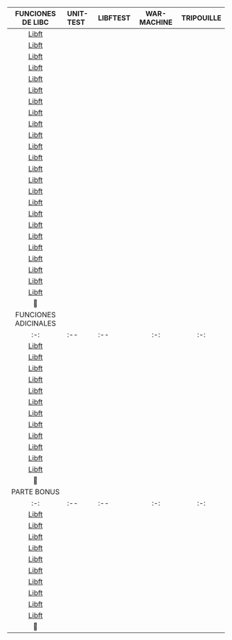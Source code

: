 |FUNCIONES DE LIBC                                                  |   UNIT-TEST   |   LIBFTEST    |   WAR-MACHINE |   TRIPOUILLE  |
|:-:	                                                            |:--			|:--			|:-:			|:-:			|
|[Libft](https://github.com/Anhema/42-Cursus/tree/main/libft)		|               |               |               |               |
|[Libft](https://github.com/Anhema/42-Cursus/tree/main/libft)		|               |               |               |               |
|[Libft](https://github.com/Anhema/42-Cursus/tree/main/libft)		|               |               |               |               |
|[Libft](https://github.com/Anhema/42-Cursus/tree/main/libft)		|               |               |               |               |
|[Libft](https://github.com/Anhema/42-Cursus/tree/main/libft)		|               |               |               |               |
|[Libft](https://github.com/Anhema/42-Cursus/tree/main/libft)		|               |               |               |               |
|[Libft](https://github.com/Anhema/42-Cursus/tree/main/libft)		|               |               |               |               |
|[Libft](https://github.com/Anhema/42-Cursus/tree/main/libft)		|               |               |               |               |
|[Libft](https://github.com/Anhema/42-Cursus/tree/main/libft)		|               |               |               |               |
|[Libft](https://github.com/Anhema/42-Cursus/tree/main/libft)		|               |               |               |               |
|[Libft](https://github.com/Anhema/42-Cursus/tree/main/libft)		|               |               |               |               |
|[Libft](https://github.com/Anhema/42-Cursus/tree/main/libft)		|               |               |               |               |
|[Libft](https://github.com/Anhema/42-Cursus/tree/main/libft)		|               |               |               |               |
|[Libft](https://github.com/Anhema/42-Cursus/tree/main/libft)		|               |               |               |               |
|[Libft](https://github.com/Anhema/42-Cursus/tree/main/libft)		|               |               |               |               |
|[Libft](https://github.com/Anhema/42-Cursus/tree/main/libft)		|               |               |               |               |
|[Libft](https://github.com/Anhema/42-Cursus/tree/main/libft)		|               |               |               |               |
|[Libft](https://github.com/Anhema/42-Cursus/tree/main/libft)		|               |               |               |               |
|[Libft](https://github.com/Anhema/42-Cursus/tree/main/libft)		|               |               |               |               |
|[Libft](https://github.com/Anhema/42-Cursus/tree/main/libft)		|               |               |               |               |
|[Libft](https://github.com/Anhema/42-Cursus/tree/main/libft)		|               |               |               |               |
|[Libft](https://github.com/Anhema/42-Cursus/tree/main/libft)		|               |               |               |               |
|[Libft](https://github.com/Anhema/42-Cursus/tree/main/libft)		|               |               |               |               |
|[Libft](https://github.com/Anhema/42-Cursus/tree/main/libft)		|               |               |               |               |
|:dizzy:                                                            |				|				|				|				|
|FUNCIONES ADICINALES                                               |               |               |               |               |
|:-:	                                                            |:--			|:--			|:-:			|:-:			|
|[Libft](https://github.com/Anhema/42-Cursus/tree/main/libft)		|               |               |               |               |
|[Libft](https://github.com/Anhema/42-Cursus/tree/main/libft)		|               |               |               |               |
|[Libft](https://github.com/Anhema/42-Cursus/tree/main/libft)		|               |               |               |               |
|[Libft](https://github.com/Anhema/42-Cursus/tree/main/libft)		|               |               |               |               |
|[Libft](https://github.com/Anhema/42-Cursus/tree/main/libft)		|               |               |               |               |
|[Libft](https://github.com/Anhema/42-Cursus/tree/main/libft)		|               |               |               |               |
|[Libft](https://github.com/Anhema/42-Cursus/tree/main/libft)		|               |               |               |               |
|[Libft](https://github.com/Anhema/42-Cursus/tree/main/libft)		|               |               |               |               |
|[Libft](https://github.com/Anhema/42-Cursus/tree/main/libft)		|               |               |               |               |
|[Libft](https://github.com/Anhema/42-Cursus/tree/main/libft)		|               |               |               |               |
|[Libft](https://github.com/Anhema/42-Cursus/tree/main/libft)		|               |               |               |               |
|[Libft](https://github.com/Anhema/42-Cursus/tree/main/libft)		|               |               |               |               |
|:dizzy:                                                            |				|				|				|				|
|PARTE BONUS                                                        |               |               |               |               |
|:-:	                                                            |:--			|:--			|:-:			|:-:			|
|[Libft](https://github.com/Anhema/42-Cursus/tree/main/libft)		|               |               |               |               |
|[Libft](https://github.com/Anhema/42-Cursus/tree/main/libft)		|               |               |               |               |
|[Libft](https://github.com/Anhema/42-Cursus/tree/main/libft)		|               |               |               |               |
|[Libft](https://github.com/Anhema/42-Cursus/tree/main/libft)		|               |               |               |               |
|[Libft](https://github.com/Anhema/42-Cursus/tree/main/libft)		|               |               |               |               |
|[Libft](https://github.com/Anhema/42-Cursus/tree/main/libft)		|               |               |               |               |
|[Libft](https://github.com/Anhema/42-Cursus/tree/main/libft)		|               |               |               |               |
|[Libft](https://github.com/Anhema/42-Cursus/tree/main/libft)		|               |               |               |               |
|[Libft](https://github.com/Anhema/42-Cursus/tree/main/libft)		|               |               |               |               |
|[Libft](https://github.com/Anhema/42-Cursus/tree/main/libft)		|               |               |               |               |
|:dizzy:                                                            |				|				|				|				|
